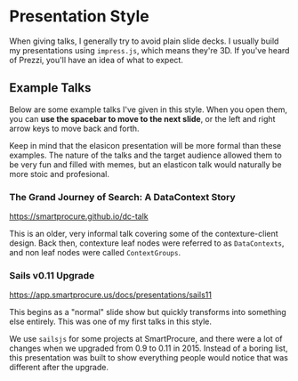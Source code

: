 # Presentation Style

When giving talks, I generally try to avoid plain slide decks. I usually build my presentations using `impress.js`, which means they're 3D. If you've heard of Prezzi, you'll have an idea of what to expect.

## Example Talks

Below are some example talks I've given in this style. When you open them, you can **use the spacebar to move to the next slide**, or the left and right arrow keys to move back and forth.

Keep in mind that the elasicon presentation will be more formal than these examples. The nature of the talks and the target audience allowed them to be very fun and filled with memes, but an elasticon talk would naturally be more stoic and profesional.

### The Grand Journey of Search: A DataContext Story

https://smartprocure.github.io/dc-talk

This is an older, very informal talk covering some of the contexture-client design. Back then, contexture leaf nodes were referred to as `DataContexts`, and non leaf nodes were called `ContextGroups`.
    
### Sails v0.11 Upgrade

https://app.smartprocure.us/docs/presentations/sails11

This begins as a "normal" slide show but quickly transforms into something else entirely. This was one of my first talks in this style.

We use `sailsjs` for some projects at SmartProcure, and there were a lot of changes when we upgraded from 0.9 to 0.11 in 2015. Instead of a boring list, this presentation was built to show everything people would notice that was different after the upgrade.
